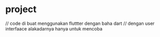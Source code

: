 # project 
// code di buat menggunakan fluttter dengan baha dart
// dengan user interfaace alakadarnya hanya untuk mencoba 